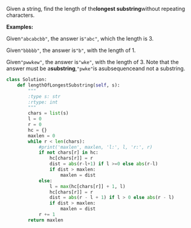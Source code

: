 Given a string, find the length of the**longest substring**without repeating characters.

**Examples:**

Given`"abcabcbb"`, the answer is`"abc"`, which the length is 3.

Given`"bbbbb"`, the answer is`"b"`, with the length of 1.

Given`"pwwkew"`, the answer is`"wke"`, with the length of 3. Note that the answer must be a**substring**,`"pwke"`is asubsequenceand not a substring.

```py
class Solution:
    def lengthOfLongestSubstring(self, s):
        """
        :type s: str
        :rtype: int
        """
        chars = list(s)
        l = 0
        r = 0
        hc = {}
        maxlen = 0
        while r < len(chars):
            #print('maxlen', maxlen, 'l:', l, 'r:', r)
            if not chars[r] in hc:
                hc[chars[r]] = r
                dist = abs(r-l+1) if l >=0 else abs(r-l)
                if dist > maxlen:
                    maxlen = dist
            else:
                l = max(hc[chars[r]] + 1, l)
                hc[chars[r]] = r
                dist = abs(r - l + 1) if l > 0 else abs(r - l)
                if dist > maxlen:
                    maxlen = dist
            r += 1
        return maxlen
```



